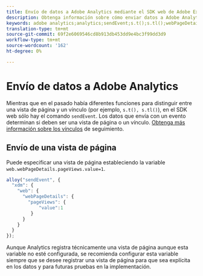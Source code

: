 ```yaml
---
title: Envío de datos a Adobe Analytics mediante el SDK web de Adobe Experience Platform
description: Obtenga información sobre cómo enviar datos a Adobe Analytics mediante el SDK web de Adobe Experience Platform.
keywords: adobe analytics;analytics;sendEvent;s.t();s.tl();webPageDetails;pageViews;webInteraction;vistas de página;seguimiento de vínculos;vínculos;seguimiento de vínculos;clickCollection;colección de clics;
translation-type: tm+mt
source-git-commit: 69f2e6069546cd8b913db453dd9e4bc3f99dd3d9
workflow-type: tm+mt
source-wordcount: '162'
ht-degree: 0%

---
```



# Envío de datos a Adobe Analytics

Mientras que en el pasado había diferentes funciones para distinguir entre una vista de página y un vínculo (por ejemplo, `s.t(), s.tl()`), en el SDK web sólo hay el comando `sendEvent`. Los datos que envía con un evento determinan si deben ser una vista de página o un vínculo. [Obtenga más información sobre los vínculos](../track-links.md) de seguimiento.

## Envío de una vista de página

Puede especificar una vista de página estableciendo la variable `web.webPageDetails.pageViews.value=1`.

```javascript
alloy("sendEvent", {
  "xdm": {
    "web": {
      "webPageDetails": {
        "pageViews": {
            "value":1
         }
      }
    }
  }
});
```

Aunque Analytics registra técnicamente una vista de página aunque esta variable no esté configurada, se recomienda configurar esta variable siempre que se desee registrar una vista de página para que sea explícita en los datos y para futuras pruebas en la implementación.
